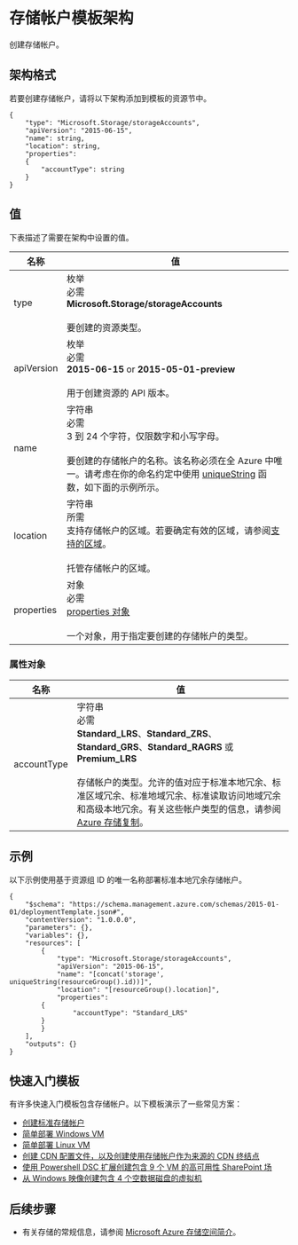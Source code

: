 <properties
   pageTitle="用于存储的资源管理器模板 | Azure"
   description="介绍用于通过模板部署存储帐户的资源管理器架构。"
   services="azure-resource-manager,storage"
   documentationCenter="na"
   authors="tfitzmac"
   manager="wpickett"
   editor=""/>

<tags
   ms.service="azure-resource-manager"
   ms.date="04/05/2016"
   wacn.date="05/05/2016"/>

# 存储帐户模板架构

创建存储帐户。

## 架构格式

若要创建存储帐户，请将以下架构添加到模板的资源节中。

    {
        "type": "Microsoft.Storage/storageAccounts",
        "apiVersion": "2015-06-15",
        "name": string,
        "location": string,
        "properties": 
        {
        	"accountType": string
        }
    }

## 值

下表描述了需要在架构中设置的值。

| 名称 | 值 |
| ---- | ---- |
| type | 枚举<br />必需<br />**Microsoft.Storage/storageAccounts**<br /><br />要创建的资源类型。 |
| apiVersion | 枚举<br />必需<br />**2015-06-15** or **2015-05-01-preview**<br /><br />用于创建资源的 API 版本。 | 
| name | 字符串<br />必需<br />3 到 24 个字符，仅限数字和小写字母。<br /><br />要创建的存储帐户的名称。该名称必须在全 Azure 中唯一。请考虑在你的命名约定中使用 [uniqueString](/documentation/articles/resource-group-template-functions/#uniquestring) 函数，如下面的示例所示。 |
| location | 字符串<br />所需<br />支持存储帐户的区域。若要确定有效的区域，请参阅[支持的区域](/documentation/articles/resource-manager-supported-services/)。<br /><br />托管存储帐户的区域。 |
| properties | 对象<br />必需<br />[properties 对象](#properties)<br /><br />一个对象，用于指定要创建的存储帐户的类型。 |

<a id="properties"></a>
### 属性对象

| 名称 | 值 |
| ---- | ---- | 
| accountType | 字符串<br />必需<br />**Standard\_LRS**、**Standard\_ZRS**、**Standard\_GRS**、**Standard\_RAGRS** 或 **Premium\_LRS**<br /><br />存储帐户的类型。允许的值对应于标准本地冗余、标准区域冗余、标准地域冗余、标准读取访问地域冗余和高级本地冗余。有关这些帐户类型的信息，请参阅 [Azure 存储复制](/documentation/articles/storage-redundancy/)。 |

	
## 示例

以下示例使用基于资源组 ID 的唯一名称部署标准本地冗余存储帐户。

    {
        "$schema": "https://schema.management.azure.com/schemas/2015-01-01/deploymentTemplate.json#",
        "contentVersion": "1.0.0.0",
        "parameters": {},
        "variables": {},
        "resources": [
            {
                "type": "Microsoft.Storage/storageAccounts",
                "apiVersion": "2015-06-15",
                "name": "[concat('storage', uniqueString(resourceGroup().id))]",
                "location": "[resourceGroup().location]",
                "properties": 
        	{
                    "accountType": "Standard_LRS"
        	}
            }
        ],
        "outputs": {}
    }

## 快速入门模板

有许多快速入门模板包含存储帐户。以下模板演示了一些常见方案：

- [创建标准存储帐户](https://github.com/Azure/azure-quickstart-templates/tree/master/101-storage-account-create)
- [简单部署 Windows VM](https://github.com/Azure/azure-quickstart-templates/tree/master/101-vm-simple-linux)
- [简单部署 Linux VM](https://github.com/Azure/azure-quickstart-templates/tree/master/101-vm-simple-linux)
- [创建 CDN 配置文件，以及创建使用存储帐户作为来源的 CDN 终结点](https://github.com/Azure/azure-quickstart-templates/tree/master/201-cdn-with-storage-account)
- [使用 Powershell DSC 扩展创建包含 9 个 VM 的高可用性 SharePoint 场](https://github.com/Azure/azure-quickstart-templates/tree/master/sharepoint-server-farm-ha)
- [从 Windows 映像创建包含 4 个空数据磁盘的虚拟机](https://github.com/Azure/azure-quickstart-templates/tree/master/101-vm-multiple-data-disk)


## 后续步骤

- 有关存储的常规信息，请参阅 [Microsoft Azure 存储空间简介](/documentation/articles/storage-introduction/)。

<!---HONumber=Mooncake_0425_2016-->